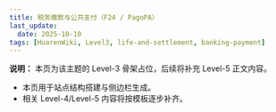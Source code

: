 ```yaml
---
title: 税务缴款与公共支付（F24 / PagoPA）
last_update:
  date: 2025-10-10
tags: [HuarenWiki, Level3, life-and-settlement, banking-payment]
---
```

**说明：** 本页为该主题的 Level-3 骨架占位，后续将补充 Level-5 正文内容。

- 本页用于站点结构搭建与侧边栏生成。
- 相关 Level-4/Level-5 内容将按模板逐步补齐。
